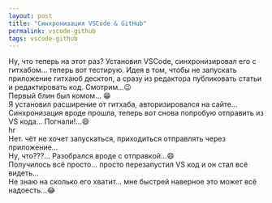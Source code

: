 ```yaml
---
layout: post
title: "Синхронизация VSCode & GitHub"
permalink: vscode-github
tags: vscode-github
---
```


Ну, что теперь на этот раз?
Установил VSCode, синхронизировал его с гитхабом... теперь вот тестирую.
Идея в том, чтобы не запускать приложение гитхаюб десктоп, а сразу из редактора публиковать статьи и редактировать код. 
Смотрим...:wink:   
Первый блин был комом... :grin:   
Я установил расширение от гитхаба, авторизировался на сайте...   
Синхронизация вроде прошла, теперь вот снова попробую отправить из VS кода...
Погнали!...:smile:   
hr  
Нет. чёт не хочет запускаться, приходиться отправлять через приложение...   
Ну, что???... Разобрался вроде с отправкой...:smile:   
Получилось всё просто... просто перезапустил VS код и он стал всё видеть...   
Не знаю на сколько его хватит... мне быстрей наверное это может всё надоесть...:joy: